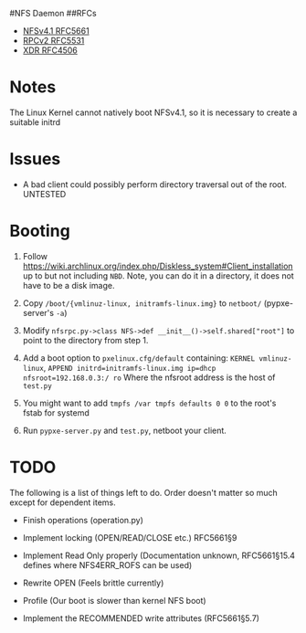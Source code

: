 #NFS Daemon
##RFCs
- [NFSv4.1 RFC5661](https://tools.ietf.org/html/rfc5661)
- [RPCv2 RFC5531](https://tools.ietf.org/html/rfc5531)
- [XDR RFC4506](https://tools.ietf.org/html/rfc4506)

# Notes
The Linux Kernel cannot natively boot NFSv4.1, so it is necessary to create
a suitable initrd

# Issues

* A bad client could possibly perform directory traversal out of the root.
  UNTESTED

# Booting

1. Follow
   https://wiki.archlinux.org/index.php/Diskless_system#Client_installation
   up to but not including `NBD`. Note, you can do it in a directory, it
   does not have to be a disk image.

2. Copy `/boot/{vmlinuz-linux, initramfs-linux.img}` to `netboot/` (pypxe-server's `-a`)

3. Modify `nfsrpc.py->class NFS->def __init__()->self.shared["root"]` to point to
   the directory from step 1.

4. Add a boot option to  `pxelinux.cfg/default` containing:
    `KERNEL vmlinuz-linux`, `APPEND initrd=initramfs-linux.img ip=dhcp nfsroot=192.168.0.3:/ ro`
    Where the nfsroot address is the host of `test.py`

5. You might want to add `tmpfs /var tmpfs defaults 0 0` to the root's
   fstab for systemd

5. Run `pypxe-server.py` and `test.py`, netboot your client.

# TODO
The following is a list of things left to do. Order doesn't matter so much
except for dependent items.

* Finish operations (operation.py)

* Implement locking (OPEN/READ/CLOSE etc.) RFC5661§9

* Implement Read Only properly (Documentation unknown, RFC5661§15.4 defines where
  NFS4ERR_ROFS can be used)

* Rewrite OPEN (Feels brittle currently)

* Profile (Our boot is slower than kernel NFS boot)

* Implement the RECOMMENDED write attributes (RFC5661§5.7)
